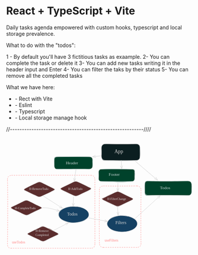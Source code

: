 # React + TypeScript + Vite

Daily tasks agenda empowered with custom hooks, typescript and local storage prevalence.

What to do with the "todos":

1 - By default you'll have 3 fictitious tasks as exaample.
2- You can complete the task or delete it
3- You can add new tasks writing it in the header input and Enter
4- You can filter the taks by their status
5- You can remove all the completed tasks

What we have here:

<ul>
<li>- Rect with Vite</li>
<li>- Eslint</li>
<li>- Typescript</li>
<li>- Local storage manage hook</li>
</ul>



//--------------------------------------------------------////

<svg version="1.1" xmlns="http://www.w3.org/2000/svg" viewBox="0 0 1449.039192199707 827.5693667279584" width="800" height="500" filter="invert(93%) hue-rotate(180deg)">
  
  <defs>
    <style class="style-fonts">
      @font-face {
        font-family: "Virgil";
        src: url("https://excalidraw.com/Virgil.woff2");
      }
      @font-face {
        font-family: "Cascadia";
        src: url("https://excalidraw.com/Cascadia.woff2");
      }
      @font-face {
        font-family: "Assistant";
        src: url("https://excalidraw.com/Assistant-Regular.woff2");
      }
    </style>
    
  </defs>
  <g stroke-linecap="round" transform="translate(10 253.56936672795837) rotate(0 339 282)"><path d="M32 0 C230.27 -0.86, 429.07 -2.15, 646 0 M646 0 C667.75 -1.19, 677 11.65, 678 32 M678 32 C677.24 218.43, 678.34 406.34, 678 532 M678 532 C676.5 554.55, 669.11 563.97, 646 564 M646 564 C419.21 564.07, 190.18 563.92, 32 564 M32 564 C8.78 565.45, -1.31 554.67, 0 532 M0 532 C1.74 350.67, 2.3 171.05, 0 32 M0 32 C-1.05 12.15, 10.67 1.08, 32 0" stroke="#e03131" stroke-width="2.5" fill="none" stroke-dasharray="8 10"></path></g><g stroke-linecap="round" transform="translate(737.289192199707 375) rotate(0 127.5 61.5)"><path d="M160 15.5 C172.7 22.72, 190.36 30.11, 223 46.5 C252.09 59.73, 255.45 63.57, 223 77.5 C201.56 86.95, 173.79 98.81, 160 107.5 C128.76 124.22, 125.15 123.35, 96 107.5 C73.27 96.76, 56.15 90.3, 32 77.5 C-2.84 58.64, -3.49 60.6, 32 46.5 C50.57 33.92, 70.42 26.75, 96 15.5 C130.71 2.41, 126.39 1.17, 160 15.5" stroke="none" stroke-width="0" fill="#ffc9c9"></path><path d="M160 15.5 C175.46 24.48, 190.27 31.11, 223 46.5 M160 15.5 C179.55 24.63, 196.32 34.84, 223 46.5 M223 46.5 C255.09 61.9, 256.28 61.11, 223 77.5 M223 46.5 C256.3 60.73, 256.12 60.32, 223 77.5 M223 77.5 C199.36 89.19, 175.53 102.15, 160 107.5 M223 77.5 C206.63 84.44, 190.61 92.47, 160 107.5 M160 107.5 C128.59 122.5, 129.11 121.63, 96 107.5 M160 107.5 C126.67 121.17, 125.87 121.89, 96 107.5 M96 107.5 C82.77 103.89, 68.29 97.71, 32 77.5 M96 107.5 C77.26 97.18, 56.49 88.15, 32 77.5 M32 77.5 C0.94 63.18, -0.99 63.47, 32 46.5 M32 77.5 C-2.27 60.4, -0.3 63.55, 32 46.5 M32 46.5 C51.46 35.76, 68.79 30.26, 96 15.5 M32 46.5 C57.04 35.81, 79.82 23.99, 96 15.5 M96 15.5 C126.11 0.18, 127.52 -0.25, 160 15.5 M96 15.5 C129.02 0.44, 127.74 -1.15, 160 15.5" stroke="#1e1e1e" stroke-width="2" fill="none"></path></g><g stroke-linecap="round" transform="translate(412.53919219970703 295.7500000000001) rotate(0 127.5 61.5)"><path d="M160 15.5 C176.69 25.32, 194.12 29.39, 223 46.5 C257.32 59.82, 252.08 61.09, 223 77.5 C199.53 86.59, 179.51 95.78, 160 107.5 C127.43 121.61, 124.67 122.85, 96 107.5 C75.33 98.4, 55.08 88.12, 32 77.5 C2.47 60.62, 1.78 65.43, 32 46.5 C48.49 38.97, 60.37 36.02, 96 15.5 C128.75 -1.12, 124.97 0.21, 160 15.5" stroke="none" stroke-width="0" fill="#ffc9c9"></path><path d="M160 15.5 C185.89 27.13, 210.66 40.52, 223 46.5 M160 15.5 C185.8 28.18, 210.23 39.62, 223 46.5 M223 46.5 C254.01 63.24, 255.36 63.55, 223 77.5 M223 46.5 C255.59 60.36, 253.48 60.49, 223 77.5 M223 77.5 C198.7 89.85, 174.71 98.27, 160 107.5 M223 77.5 C207.15 84.46, 192.97 92.12, 160 107.5 M160 107.5 C128.97 123.85, 129.52 122.92, 96 107.5 M160 107.5 C126.37 121.59, 128.02 120.93, 96 107.5 M96 107.5 C76.21 98.58, 58.03 87.49, 32 77.5 M96 107.5 C78.26 99.57, 60.82 89.68, 32 77.5 M32 77.5 C1.61 61.48, -1.19 60.87, 32 46.5 M32 77.5 C-0.45 61.32, 0.18 60.49, 32 46.5 M32 46.5 C58.18 34.33, 82.57 21.14, 96 15.5 M32 46.5 C56.87 33.75, 82.41 21.59, 96 15.5 M96 15.5 C127.26 0.71, 129.17 1.92, 160 15.5 M96 15.5 C126.91 -2.22, 129.09 2.2, 160 15.5" stroke="#1e1e1e" stroke-width="2" fill="none"></path></g><g stroke-linecap="round" transform="translate(782.289192199707 565) rotate(0 117.5 63)"><path d="M92.76 2.36 C106.49 -0.26, 124.15 -0.04, 138.78 1.22 C153.41 2.48, 168.04 5.63, 180.55 9.93 C193.05 14.22, 205.07 20.57, 213.8 26.99 C222.53 33.41, 229.82 40.53, 232.91 48.45 C236 56.38, 235.2 66.54, 232.34 74.56 C229.48 82.59, 223.69 90.06, 215.74 96.61 C207.8 103.15, 196.82 109.22, 184.68 113.82 C172.55 118.42, 157.65 122.3, 142.94 124.2 C128.24 126.11, 111.11 126.53, 96.47 125.25 C81.82 123.97, 67.47 120.74, 55.08 116.51 C42.69 112.29, 30.94 106.68, 22.12 99.89 C13.29 93.1, 5.34 83.6, 2.11 75.77 C-1.12 67.93, -0.09 60.82, 2.72 52.9 C5.53 44.99, 11.11 35.29, 18.99 28.26 C26.87 21.22, 36.51 15.41, 50 10.7 C63.49 5.99, 90.27 1.59, 99.94 0.02 C109.61 -1.55, 107.82 0.04, 108.01 1.29 M119.62 0.17 C133.67 -0.55, 151.23 1.64, 164.82 5.06 C178.41 8.48, 190.95 14.77, 201.14 20.69 C211.33 26.62, 220.46 33.1, 225.95 40.59 C231.43 48.09, 234.25 57.82, 234.06 65.68 C233.87 73.54, 230.53 80.52, 224.79 87.77 C219.05 95.02, 210.51 103.75, 199.59 109.18 C188.68 114.61, 173.24 117.66, 159.31 120.32 C145.38 122.99, 130.64 124.96, 116.03 125.19 C101.42 125.42, 85.61 124.93, 71.66 121.7 C57.71 118.46, 42.96 112.01, 32.33 105.8 C21.7 99.59, 13.37 91.87, 7.88 84.43 C2.39 77, -1.16 69.12, -0.62 61.19 C-0.09 53.26, 5.03 43.91, 11.08 36.87 C17.13 29.84, 24.86 24.43, 35.69 18.98 C46.52 13.53, 62.13 7.36, 76.06 4.17 C89.99 0.98, 111.92 0.07, 119.27 -0.17 C126.62 -0.4, 119.98 1.52, 120.16 2.75" stroke="none" stroke-width="0" fill="#a5d8ff"></path><path d="M75.72 3.69 C88.6 0.13, 106.57 0.12, 121.39 0.52 C136.22 0.91, 151.09 2.74, 164.66 6.08 C178.23 9.42, 192.5 14.83, 202.81 20.54 C213.12 26.24, 221.08 32.94, 226.51 40.31 C231.95 47.68, 235.61 56.65, 235.41 64.76 C235.22 72.87, 231.37 81.66, 225.34 88.96 C219.31 96.27, 210.19 102.95, 199.22 108.58 C188.25 114.2, 173.66 119.69, 159.5 122.72 C145.33 125.75, 129.33 127.06, 114.22 126.76 C99.11 126.46, 82.57 124.26, 68.83 120.9 C55.09 117.55, 41.89 112.63, 31.8 106.62 C21.72 100.61, 13.6 92.29, 8.3 84.84 C3 77.39, -0.49 69.82, -0.02 61.92 C0.45 54.03, 4.93 44.78, 11.12 37.48 C17.32 30.19, 24.94 24.11, 37.15 18.16 C49.35 12.2, 74.84 4.49, 84.36 1.74 C93.88 -1.01, 93.68 0.41, 94.26 1.65 M157.88 3.14 C171.72 4.69, 184.63 10.75, 195.68 16.11 C206.73 21.47, 217.75 27.72, 224.17 35.29 C230.6 42.85, 233.59 53.38, 234.21 61.52 C234.83 69.66, 232.87 76.63, 227.89 84.13 C222.91 91.62, 214.15 100.41, 204.31 106.5 C194.47 112.58, 182.22 117.27, 168.86 120.65 C155.5 124.03, 139.19 126.46, 124.15 126.79 C109.11 127.13, 93.15 125.34, 78.62 122.66 C64.09 119.98, 48.14 116.15, 36.96 110.71 C25.79 105.27, 17.56 97.47, 11.58 90.04 C5.6 82.61, 1.66 74.06, 1.1 66.13 C0.54 58.2, 3.25 49.99, 8.24 42.46 C13.22 34.92, 21.32 27.1, 31.01 20.9 C40.69 14.7, 52.99 8.95, 66.34 5.27 C79.7 1.59, 95.93 -1.13, 111.13 -1.18 C126.32 -1.23, 149.8 4, 157.5 4.97 C165.2 5.94, 157.99 3.89, 157.32 4.63" stroke="#1e1e1e" stroke-width="2" fill="none"></path></g><g stroke-linecap="round" transform="translate(406.28919219970703 494) rotate(0 117.5 63)"><path d="M134.72 0.78 C148.81 1.1, 165.02 5.66, 178.12 9.89 C191.21 14.12, 204.3 19.83, 213.29 26.14 C222.28 32.46, 228.79 39.91, 232.05 47.76 C235.31 55.61, 235.27 65.11, 232.84 73.26 C230.41 81.41, 225.03 89.74, 217.49 96.66 C209.95 103.58, 199.76 110.15, 187.58 114.77 C175.39 119.39, 159.22 122.61, 144.36 124.37 C129.5 126.13, 112.98 126.47, 98.39 125.33 C83.81 124.2, 69.45 121.84, 56.85 117.57 C44.25 113.3, 31.86 106.37, 22.8 99.72 C13.74 93.06, 6.14 85.47, 2.5 77.63 C-1.15 69.8, -1.61 60.64, 0.92 52.71 C3.45 44.77, 9.62 36.73, 17.66 30.02 C25.7 23.32, 37.2 17.33, 49.16 12.48 C61.11 7.64, 73.87 2.82, 89.39 0.96 C104.9 -0.91, 132.3 0.86, 142.23 1.29 C152.16 1.72, 149.23 2.51, 148.96 3.53 M174.44 8.84 C187.78 11.26, 197.79 15.76, 207.21 21.69 C216.64 27.61, 226.43 36.34, 230.97 44.38 C235.51 52.42, 235.89 61.93, 234.48 69.95 C233.06 77.97, 229.42 85.61, 222.48 92.49 C215.54 99.37, 204.54 106.22, 192.84 111.21 C181.13 116.2, 166.96 119.87, 152.25 122.41 C137.54 124.95, 119.46 126.94, 104.59 126.44 C89.73 125.93, 76.14 123.35, 63.05 119.38 C49.96 115.41, 35.84 109.16, 26.04 102.61 C16.25 96.06, 8.63 87.94, 4.28 80.09 C-0.07 72.23, -1.55 63.47, -0.06 55.47 C1.43 47.46, 6 38.68, 13.22 32.05 C20.45 25.42, 31.56 20.58, 43.29 15.71 C55.01 10.83, 69.2 5.21, 83.56 2.78 C97.93 0.35, 114.33 0.53, 129.48 1.12 C144.62 1.71, 167.28 5.08, 174.43 6.32 C181.57 7.55, 173.29 7.41, 172.36 8.52" stroke="none" stroke-width="0" fill="#a5d8ff"></path><path d="M96.42 1.87 C110.05 -0.19, 127.52 0.64, 142.27 2.17 C157.02 3.7, 172.45 6.46, 184.93 11.02 C197.42 15.58, 209.22 22.71, 217.18 29.51 C225.13 36.31, 230.02 44.02, 232.64 51.83 C235.25 59.63, 235.96 68.51, 232.85 76.34 C229.74 84.18, 222.61 92.27, 213.97 98.84 C205.34 105.41, 193.72 111.34, 181.04 115.77 C168.36 120.21, 152.61 123.89, 137.89 125.45 C123.16 127.02, 107.13 127.06, 92.7 125.16 C78.27 123.25, 63.68 118.6, 51.3 114.03 C38.92 109.45, 26.8 104.24, 18.44 97.71 C10.08 91.19, 3.83 82.92, 1.11 74.87 C-1.6 66.83, -1.02 57.45, 2.14 49.42 C5.3 41.4, 11.5 33.34, 20.07 26.71 C28.65 20.08, 39.81 14.03, 53.57 9.62 C67.34 5.2, 93.18 1.71, 102.67 0.21 C112.16 -1.29, 110.12 -0.34, 110.5 0.62 M133.78 -0.75 C148.48 -0.79, 166.42 3.83, 179.67 8.34 C192.92 12.86, 204.73 19.75, 213.29 26.35 C221.85 32.96, 227.48 40.23, 231.02 47.99 C234.56 55.75, 236.84 65.12, 234.53 72.9 C232.23 80.67, 225.26 87.83, 217.21 94.63 C209.17 101.43, 198.23 108.88, 186.26 113.71 C174.29 118.54, 159.58 121.46, 145.38 123.61 C131.18 125.77, 115.85 127.81, 101.06 126.67 C86.27 125.52, 69.94 121.06, 56.66 116.75 C43.38 112.44, 30.11 107.24, 21.38 100.8 C12.65 94.36, 7.43 86.18, 4.29 78.1 C1.16 70.01, 0.44 60.08, 2.58 52.31 C4.73 44.54, 9.65 38.05, 17.14 31.48 C24.63 24.92, 35.32 17.99, 47.53 12.94 C59.74 7.88, 75.78 3, 90.39 1.17 C105 -0.66, 127.8 1.58, 135.2 1.95 C142.6 2.31, 134.98 2.31, 134.77 3.36" stroke="#1e1e1e" stroke-width="2" fill="none"></path></g><g stroke-linecap="round" transform="translate(158.03919219970703 644.75) rotate(0 127.5 61.5)"><path d="M160 15.5 C178.71 20.25, 195.68 29.77, 223 46.5 C254.63 63.69, 255.68 64.8, 223 77.5 C201.53 87.23, 181.88 93.38, 160 107.5 C125.49 126.04, 125.45 122.88, 96 107.5 C72.56 97.48, 49.95 87.59, 32 77.5 C-2.29 62.37, -0.21 61.68, 32 46.5 C53.4 33.62, 73.24 25.1, 96 15.5 C124.91 -2.53, 125.83 -0.41, 160 15.5" stroke="none" stroke-width="0" fill="#ffc9c9"></path><path d="M160 15.5 C175.99 25.17, 193.7 32.61, 223 46.5 M160 15.5 C179.35 25.99, 198.55 33.87, 223 46.5 M223 46.5 C255.86 62.14, 255.04 63.99, 223 77.5 M223 46.5 C256.36 62.78, 253.07 62.71, 223 77.5 M223 77.5 C207.6 84.51, 195.38 92.45, 160 107.5 M223 77.5 C204.75 86.12, 185.99 94.29, 160 107.5 M160 107.5 C127.09 123.31, 127.65 123.98, 96 107.5 M160 107.5 C128.13 124.27, 128.79 123.99, 96 107.5 M96 107.5 C70.87 94.69, 46.68 84.42, 32 77.5 M96 107.5 C78.25 98.78, 59.38 91.51, 32 77.5 M32 77.5 C-1.62 62.24, -0.17 60.98, 32 46.5 M32 77.5 C-1.49 61.46, -0.34 63.73, 32 46.5 M32 46.5 C49.17 38.06, 61.45 32.18, 96 15.5 M32 46.5 C50.97 37.26, 69.11 29.3, 96 15.5 M96 15.5 C128.65 0.68, 128.2 1.49, 160 15.5 M96 15.5 C128.4 -2.16, 128.83 1.4, 160 15.5" stroke="#1e1e1e" stroke-width="2" fill="none"></path></g><g stroke-linecap="round" transform="translate(28.28919219970703 443) rotate(0 127.5 61.5)"><path d="M160 15.5 C180.36 25.71, 200.97 40.1, 223 46.5 C256.35 65.49, 258.4 61, 223 77.5 C205.87 85.14, 187.18 95.28, 160 107.5 C130.96 126.17, 128.59 121.29, 96 107.5 C70.8 94.05, 46.9 82.76, 32 77.5 C1.58 59.09, 0.42 60.27, 32 46.5 C58.57 37.09, 79.94 24.2, 96 15.5 C128.21 -0.49, 125.14 -0.55, 160 15.5" stroke="none" stroke-width="0" fill="#ffc9c9"></path><path d="M160 15.5 C179.71 25.47, 199.01 34.04, 223 46.5 M160 15.5 C176.89 23.01, 193.31 30.88, 223 46.5 M223 46.5 C255.87 61.95, 253.11 63.54, 223 77.5 M223 46.5 C254.3 61.84, 256.37 59.81, 223 77.5 M223 77.5 C209.25 83.4, 193.03 88.73, 160 107.5 M223 77.5 C202.35 87.66, 180.33 97.84, 160 107.5 M160 107.5 C127.89 124.22, 127.8 121.65, 96 107.5 M160 107.5 C127.07 122.63, 129.38 121.6, 96 107.5 M96 107.5 C82.29 98.71, 65.42 92.09, 32 77.5 M96 107.5 C74.28 97.05, 51.39 87.34, 32 77.5 M32 77.5 C-1.61 63.59, 0.32 63.54, 32 46.5 M32 77.5 C-2.05 59.94, 0.29 63.17, 32 46.5 M32 46.5 C49.66 38.58, 66.39 29.44, 96 15.5 M32 46.5 C54.64 34.6, 77.98 23.59, 96 15.5 M96 15.5 C126.88 0.99, 128.37 -1.63, 160 15.5 M96 15.5 C129.71 -0.28, 130.08 1.24, 160 15.5" stroke="#1e1e1e" stroke-width="2" fill="none"></path></g><g stroke-linecap="round" transform="translate(129.28919219970703 301.0000000000001) rotate(0 127.5 61.5)"><path d="M160 15.5 C183.46 28.24, 204.23 36.53, 223 46.5 C256.06 63.14, 257.72 59.26, 223 77.5 C205.02 87.35, 186.75 93.76, 160 107.5 C126.59 120.55, 130.09 125.21, 96 107.5 C72.72 100.9, 52.16 85.02, 32 77.5 C1.65 63.8, 1.28 65.31, 32 46.5 C54.42 34.99, 68.36 28.56, 96 15.5 C131.34 -2.62, 129.9 2.84, 160 15.5" stroke="none" stroke-width="0" fill="#ffc9c9"></path><path d="M160 15.5 C179.89 23.22, 198.57 35.08, 223 46.5 M160 15.5 C179.37 25.26, 198.31 34.83, 223 46.5 M223 46.5 C253.91 62.03, 253.78 63.47, 223 77.5 M223 46.5 C257.05 62.66, 252.97 61.76, 223 77.5 M223 77.5 C210.11 85.47, 195.96 92.99, 160 107.5 M223 77.5 C203.83 88.03, 183.73 96.03, 160 107.5 M160 107.5 C129.49 122.27, 126.14 124.24, 96 107.5 M160 107.5 C128.2 123.52, 129.64 124.05, 96 107.5 M96 107.5 C78.83 99.89, 64.94 94.3, 32 77.5 M96 107.5 C72.97 97.54, 49.25 86.3, 32 77.5 M32 77.5 C-0.01 63.49, -1.12 61.21, 32 46.5 M32 77.5 C-1.83 60.22, -0.5 60.99, 32 46.5 M32 46.5 C55.73 33.49, 79.38 22.46, 96 15.5 M32 46.5 C57 35.38, 81.22 22, 96 15.5 M96 15.5 C128.24 -0.67, 129.34 -1.91, 160 15.5 M96 15.5 C127.09 1.68, 129.89 -0.44, 160 15.5" stroke="#1e1e1e" stroke-width="2" fill="none"></path></g><g stroke-linecap="round" transform="translate(738.289192199707 10) rotate(0 150 64.125)"><path d="M32 0 C120.01 4.03, 213.17 3.88, 268 0 C289.13 0.26, 302.64 11.12, 300 32 C300.79 54.23, 303.38 78.95, 300 96.25 C300.52 115.14, 291.4 131.23, 268 128.25 C207.19 130.89, 142.75 131.45, 32 128.25 C9.19 131.76, 2.6 119.57, 0 96.25 C2.37 73.7, -1.16 51.18, 0 32 C-1.26 12.19, 13.93 -1.25, 32 0" stroke="none" stroke-width="0" fill="#e3fafc"></path><path d="M32 0 C78.77 -3.37, 128.15 -2.27, 268 0 M32 0 C119.95 2.19, 206.32 0.89, 268 0 M268 0 C289.91 -0.33, 299.23 10.93, 300 32 M268 0 C290.35 -0.21, 297.98 11.71, 300 32 M300 32 C299.12 46.51, 299.89 65.78, 300 96.25 M300 32 C299.62 49.51, 301.01 67.48, 300 96.25 M300 96.25 C301.24 116.63, 287.83 128.97, 268 128.25 M300 96.25 C300.54 118.71, 289.8 127.02, 268 128.25 M268 128.25 C180.75 131.4, 89.16 129.02, 32 128.25 M268 128.25 C212.79 128.39, 158.66 128, 32 128.25 M32 128.25 C12.38 128.54, 0.2 117.2, 0 96.25 M32 128.25 C11.96 126.92, 2.17 117.55, 0 96.25 M0 96.25 C1.16 76.39, 2.16 51.34, 0 32 M0 96.25 C0.32 71.61, 1.08 45.95, 0 32 M0 32 C1.56 12.49, 10.07 0.45, 32 0 M0 32 C1.47 10.77, 11.12 0.01, 32 0" stroke="#1e1e1e" stroke-width="2" fill="none"></path></g><g transform="translate(839.289192199707 47.5) rotate(0 32.55377197265625 24.78212991357681)"><text x="0" y="34.73463328686918" font-family="Virgil, Segoe UI Emoji" font-size="39.65140786172282px" fill="#1e1e1e" text-anchor="start" style="white-space: pre;" direction="ltr" dominant-baseline="alphabetic">App</text></g><g stroke-linecap="round" transform="translate(372.53919219970703 109.75) rotate(0 149.00000000000006 48)"><path d="M24 0 C111.67 1.8, 196.95 -2.62, 274 0 C286.84 0.71, 297.36 5.05, 298 24 C295.71 45.51, 298.82 62.77, 298 72 C297.44 90.09, 286.99 92.47, 274 96 C212.35 93.09, 155.4 95.36, 24 96 C9.59 98.88, 2.78 86.98, 0 72 C0.36 56.99, -3.18 39.52, 0 24 C-1.98 4.47, 7.23 -0.36, 24 0" stroke="none" stroke-width="0" fill="#96f2d7"></path><path d="M24 0 C117.66 -1.94, 213.1 -0.07, 274 0 M24 0 C116.44 -0.25, 209.92 -0.6, 274 0 M274 0 C289.71 1.72, 299.47 9.93, 298 24 M274 0 C288.77 -0.53, 296.27 8.69, 298 24 M298 24 C296.06 37.87, 299.3 51.07, 298 72 M298 24 C298.72 35.45, 298.51 47.48, 298 72 M298 72 C297.78 87.45, 288.66 94.16, 274 96 M298 72 C297.22 86.58, 288.06 94.95, 274 96 M274 96 C196.38 95.78, 116.6 96.03, 24 96 M274 96 C181.31 96.48, 88.04 95.33, 24 96 M24 96 C9 96.66, 1.9 89.75, 0 72 M24 96 C5.93 97.13, -1.15 87.53, 0 72 M0 72 C1.11 55.86, -1.66 38.52, 0 24 M0 72 C0.89 57.23, -0.31 40.74, 0 24 M0 24 C0.4 8.98, 9.89 1.09, 24 0 M0 24 C-2.19 7.1, 9.17 -0.42, 24 0" stroke="#1e1e1e" stroke-width="2" fill="none"></path></g><g transform="translate(462.53919219970703 138) rotate(0 54.300376892089844 20.5)"><text x="0" y="28.732799999999983" font-family="Virgil, Segoe UI Emoji" font-size="32.79999999999998px" fill="#1e1e1e" text-anchor="start" style="white-space: pre;" direction="ltr" dominant-baseline="alphabetic">Header</text></g><g stroke-linecap="round" transform="translate(716.289192199707 205.74999999999994) rotate(0 140.5 47.5)"><path d="M23.75 0 C106.74 -2.31, 189.83 0.22, 257.25 0 C274.93 -2.85, 284.57 7.18, 281 23.75 C284.45 42.34, 279.44 58.91, 281 71.25 C280.68 84.91, 272.48 94.98, 257.25 95 C196.01 100.32, 141.86 99.86, 23.75 95 C7.99 95.26, 1.76 89.58, 0 71.25 C2.14 57.15, 1.21 52.17, 0 23.75 C-0.45 9.01, 8.88 -1.56, 23.75 0" stroke="none" stroke-width="0" fill="#96f2d7"></path><path d="M23.75 0 C80.55 -1.54, 138.59 -0.72, 257.25 0 M23.75 0 C109.91 -2.35, 198.21 -1.31, 257.25 0 M257.25 0 C272.46 -1.05, 281.54 7.81, 281 23.75 M257.25 0 C272.3 0.35, 282.89 7.08, 281 23.75 M281 23.75 C281.47 35.64, 279.55 42.69, 281 71.25 M281 23.75 C280.94 38.58, 280.93 50.67, 281 71.25 M281 71.25 C280.82 88.74, 272.5 95.54, 257.25 95 M281 71.25 C279.14 86.96, 272.41 97.26, 257.25 95 M257.25 95 C174.59 95.87, 88.76 95.9, 23.75 95 M257.25 95 C182.24 96.35, 107.57 95.76, 23.75 95 M23.75 95 C6.66 94.02, -1.61 86.14, 0 71.25 M23.75 95 C7.43 96.66, 0.19 86.2, 0 71.25 M0 71.25 C1.82 53.7, 2.41 35.81, 0 23.75 M0 71.25 C0.17 58.76, 0.3 44.65, 0 23.75 M0 23.75 C1.25 9.2, 9.79 -1.19, 23.75 0 M0 23.75 C0.89 9.47, 9.43 0.4, 23.75 0" stroke="#1e1e1e" stroke-width="2" fill="none"></path></g><g transform="translate(795.289192199707 229.74999999999994) rotate(0 52.873573303222656 20.5)"><text x="0" y="28.732799999999983" font-family="Virgil, Segoe UI Emoji" font-size="32.79999999999998px" fill="#1e1e1e" text-anchor="start" style="white-space: pre;" direction="ltr" dominant-baseline="alphabetic">Footer</text></g><g transform="translate(473.28919219970703 535) rotate(0 50.092552185058594 20.70668000035073)"><text x="0" y="29.022482688491582" font-family="Virgil, Segoe UI Emoji" font-size="33.130688000561165px" fill="#1e1e1e" text-anchor="start" style="white-space: pre;" direction="ltr" dominant-baseline="alphabetic">Todos</text></g><g transform="translate(847.289192199707 603) rotate(0 52.0306396484375 20.70668000035073)"><text x="0" y="29.022482688491582" font-family="Virgil, Segoe UI Emoji" font-size="33.130688000561165px" fill="#1e1e1e" text-anchor="start" style="white-space: pre;" direction="ltr" dominant-baseline="alphabetic">Filters</text></g><g stroke-linecap="round"><g transform="translate(640.5348407017577 583.346792176827) rotate(0 72.85959786099932 13.16099470405419)"><path d="M-0.47 0.59 C23.58 4.84, 120.34 21.8, 144.63 26.14 M1.48 -0.15 C25.87 4.24, 122.97 23.48, 146.77 27.59" stroke="#1e1e1e" stroke-width="2" fill="none"></path></g><g transform="translate(640.5348407017577 583.346792176827) rotate(0 72.85959786099932 13.16099470405419)"><path d="M122.1 31.67 C131.05 28.63, 137.77 28.38, 146.77 27.59 M122.1 31.67 C129.7 29.24, 137.78 27.83, 146.77 27.59" stroke="#1e1e1e" stroke-width="2" fill="none"></path></g><g transform="translate(640.5348407017577 583.346792176827) rotate(0 72.85959786099932 13.16099470405419)"><path d="M125.25 14.86 C133.27 17.25, 138.96 22.45, 146.77 27.59 M125.25 14.86 C131.69 17.99, 138.74 22.09, 146.77 27.59" stroke="#1e1e1e" stroke-width="2" fill="none"></path></g></g><mask></mask><g stroke-linecap="round"><g transform="translate(866.6030022399623 312.4287560939148) rotate(0 -0.719088954385029 33.195511314838484)"><path d="M0.84 0.97 C0.64 11.98, 0.17 55.71, -0.38 66.78 M-0.18 0.43 C-0.51 11.01, -0.79 54, -0.77 64.86" stroke="#1e1e1e" stroke-width="2" fill="none"></path></g><g transform="translate(866.6030022399623 312.4287560939148) rotate(0 -0.719088954385029 33.195511314838484)"><path d="M-9.24 41.34 C-4.38 51.69, -2.23 56.93, -0.77 64.86 M-9.24 41.34 C-6.32 49.81, -3.25 59.13, -0.77 64.86" stroke="#1e1e1e" stroke-width="2" fill="none"></path></g><g transform="translate(866.6030022399623 312.4287560939148) rotate(0 -0.719088954385029 33.195511314838484)"><path d="M7.86 41.39 C6.44 51.85, 2.3 57.07, -0.77 64.86 M7.86 41.39 C4.22 49.9, 0.75 59.2, -0.77 64.86" stroke="#1e1e1e" stroke-width="2" fill="none"></path></g></g><mask></mask><g stroke-linecap="round"><g transform="translate(735.5519848173662 103.445471968336) rotate(0 -32.006396308829494 3.5331546445669346)"><path d="M0.64 -0.19 C-10.31 1.17, -53.71 6.69, -64.51 7.8 M-0.49 -1.33 C-11.73 -0.29, -54.97 4.59, -65.73 6.07" stroke="#1e1e1e" stroke-width="2" fill="none"></path></g><g transform="translate(735.5519848173662 103.445471968336) rotate(0 -32.006396308829494 3.5331546445669346)"><path d="M-43.45 -5.28 C-52.6 -1.52, -59.85 3.55, -65.73 6.07 M-43.45 -5.28 C-50.05 -1.67, -54.46 -0.16, -65.73 6.07" stroke="#1e1e1e" stroke-width="2" fill="none"></path></g><g transform="translate(735.5519848173662 103.445471968336) rotate(0 -32.006396308829494 3.5331546445669346)"><path d="M-41.37 11.69 C-51.29 8.76, -59.37 7.13, -65.73 6.07 M-41.37 11.69 C-48.4 11, -53.34 8.23, -65.73 6.07" stroke="#1e1e1e" stroke-width="2" fill="none"></path></g></g><mask></mask><g stroke-linecap="round"><g transform="translate(892.8490595906335 139.25) rotate(0 1.5232535910421348 32.74999999999997)"><path d="M0.37 -0.26 C0.95 10.72, 3.15 55.12, 3.79 66.01 M-0.9 -1.43 C-0.43 9.16, 2.4 52.88, 3.23 64.16" stroke="#1e1e1e" stroke-width="2" fill="none"></path></g><g transform="translate(892.8490595906335 139.25) rotate(0 1.5232535910421348 32.74999999999997)"><path d="M-6.9 41.3 C-4.03 49.87, 0.52 57.95, 3.23 64.16 M-6.9 41.3 C-4.34 47.08, -1.7 54.31, 3.23 64.16" stroke="#1e1e1e" stroke-width="2" fill="none"></path></g><g transform="translate(892.8490595906335 139.25) rotate(0 1.5232535910421348 32.74999999999997)"><path d="M10.16 40.14 C7.54 49.13, 6.59 57.59, 3.23 64.16 M10.16 40.14 C8.15 46.1, 6.22 53.64, 3.23 64.16" stroke="#1e1e1e" stroke-width="2" fill="none"></path></g></g><mask></mask><g transform="translate(177.28919219970703 347.00000000000006) rotate(0 80.71080780029297 14.569366727958283)"><text x="0" y="20.42042440590636" font-family="Virgil, Segoe UI Emoji" font-size="23.31098676473329px" fill="#1e1e1e" text-anchor="start" style="white-space: pre;" direction="ltr" dominant-baseline="alphabetic">H-RemoveTodo</text></g><g transform="translate(66.28919219970703 496) rotate(0 89.61521911621094 14.569366727958311)"><text x="0" y="20.42042440590636" font-family="Virgil, Segoe UI Emoji" font-size="23.31098676473329px" fill="#1e1e1e" text-anchor="start" style="white-space: pre;" direction="ltr" dominant-baseline="alphabetic">H-CompleteTodo</text></g><g transform="translate(227.03919219970703 672.25) rotate(0 56.11878204345703 29.138733455916622)"><text x="0" y="20.42042440590636" font-family="Virgil, Segoe UI Emoji" font-size="23.31098676473329px" fill="#1e1e1e" text-anchor="start" style="white-space: pre;" direction="ltr" dominant-baseline="alphabetic">H-Remove</text><text x="0" y="49.55915786182297" font-family="Virgil, Segoe UI Emoji" font-size="23.31098676473329px" fill="#1e1e1e" text-anchor="start" style="white-space: pre;" direction="ltr" dominant-baseline="alphabetic">Completed</text></g><g transform="translate(784.289192199707 424) rotate(0 80.18634033203125 14.569366727958311)"><text x="0" y="20.42042440590636" font-family="Virgil, Segoe UI Emoji" font-size="23.31098676473329px" fill="#1e1e1e" text-anchor="start" style="white-space: pre;" direction="ltr" dominant-baseline="alphabetic">H-FilterChange</text></g><g stroke-linecap="round"><g transform="translate(285.62390210735987 412.01502227983826) rotate(0 76.59156763131563 48.63846385649788)"><path d="M0.45 -0.87 C26.05 15.4, 127.33 81.52, 152.79 98.03 M-0.78 1.29 C24.7 17.19, 126.09 80.47, 151.63 96.3" stroke="#1e1e1e" stroke-width="2" fill="none"></path></g><g transform="translate(285.62390210735987 412.01502227983826) rotate(0 76.59156763131563 48.63846385649788)"><path d="M127.17 91.15 C131.44 91.6, 139.85 93.51, 151.63 96.3 M127.17 91.15 C136.07 92.73, 144.97 95.77, 151.63 96.3" stroke="#1e1e1e" stroke-width="2" fill="none"></path></g><g transform="translate(285.62390210735987 412.01502227983826) rotate(0 76.59156763131563 48.63846385649788)"><path d="M136.2 76.63 C138.41 80.5, 144.71 85.79, 151.63 96.3 M136.2 76.63 C141.71 83.56, 147.24 92.02, 151.63 96.3" stroke="#1e1e1e" stroke-width="2" fill="none"></path></g></g><mask></mask><g stroke-linecap="round"><g transform="translate(282.75006208196396 503.12969481498) rotate(0 65.40535552172912 13.413177976553698)"><path d="M-0.87 1.19 C7.47 1.91, 27.6 0.32, 49.4 4.42 C71.2 8.52, 116.44 21.89, 129.94 25.79 M0.87 0.76 C9.65 1.6, 29.74 1.12, 51.66 5.42 C73.58 9.72, 119.25 23.17, 132.38 26.56" stroke="#1e1e1e" stroke-width="2" fill="none"></path></g><g transform="translate(282.75006208196396 503.12969481498) rotate(0 65.40535552172912 13.413177976553698)"><path d="M107.46 28.58 C115.59 26.84, 118.05 26.32, 132.38 26.56 M107.46 28.58 C113.04 27.51, 118.94 28.21, 132.38 26.56" stroke="#1e1e1e" stroke-width="2" fill="none"></path></g><g transform="translate(282.75006208196396 503.12969481498) rotate(0 65.40535552172912 13.413177976553698)"><path d="M112 12.09 C119.01 14.39, 120.36 17.93, 132.38 26.56 M112 12.09 C116.55 14.58, 121.49 18.8, 132.38 26.56" stroke="#1e1e1e" stroke-width="2" fill="none"></path></g></g><mask></mask><g stroke-linecap="round"><g transform="translate(364.21721045525055 681.5903193244476) rotate(0 59.94488813876325 -30.93213230008746)"><path d="M-0.8 0.78 C19.09 -9.78, 99.95 -51.75, 120.04 -62.26 M0.98 0.15 C20.67 -9.74, 99.52 -50.72, 119.18 -60.92" stroke="#1e1e1e" stroke-width="2" fill="none"></path></g><g transform="translate(364.21721045525055 681.5903193244476) rotate(0 59.94488813876325 -30.93213230008746)"><path d="M102.27 -42.51 C109.41 -48.69, 113.47 -55.76, 119.18 -60.92 M102.27 -42.51 C106.18 -47.73, 111.56 -52.25, 119.18 -60.92" stroke="#1e1e1e" stroke-width="2" fill="none"></path></g><g transform="translate(364.21721045525055 681.5903193244476) rotate(0 59.94488813876325 -30.93213230008746)"><path d="M94.39 -57.69 C104.48 -58.42, 111.35 -60.08, 119.18 -60.92 M94.39 -57.69 C100.31 -58.77, 107.82 -59.2, 119.18 -60.92" stroke="#1e1e1e" stroke-width="2" fill="none"></path></g></g><mask></mask><g stroke-linecap="round" transform="translate(1074.789192199707 296.99999999999994) rotate(0 182.125 56.12499999999997)"><path d="M28.06 0 C94.8 3.13, 156.12 4.8, 336.19 0 C353.38 -0.42, 360.65 9.38, 364.25 28.06 C368.39 45.8, 364.5 59.25, 364.25 84.19 C362.29 103.16, 352.14 113.82, 336.19 112.25 C215.34 110.9, 93.15 107.55, 28.06 112.25 C10.09 115.76, -2.38 106.18, 0 84.19 C2.08 68.27, -2.07 59.04, 0 28.06 C-0.26 6.11, 7.86 -2.9, 28.06 0" stroke="none" stroke-width="0" fill="#96f2d7"></path><path d="M28.06 0 C99.03 1.42, 171.11 -0.31, 336.19 0 M28.06 0 C115.7 -1.56, 204.16 -1.44, 336.19 0 M336.19 0 C356.42 1.71, 364.79 9.98, 364.25 28.06 M336.19 0 C353.04 2.08, 363.38 7.07, 364.25 28.06 M364.25 28.06 C364.55 44.4, 363.95 57.89, 364.25 84.19 M364.25 28.06 C364.08 50.85, 364.65 73.61, 364.25 84.19 M364.25 84.19 C363.78 101.7, 353.98 112.39, 336.19 112.25 M364.25 84.19 C364.4 104.2, 352.63 113.77, 336.19 112.25 M336.19 112.25 C257.12 111.21, 174.97 111.96, 28.06 112.25 M336.19 112.25 C255.01 112.77, 172.89 111.87, 28.06 112.25 M28.06 112.25 C11.29 111.48, 0.46 104.73, 0 84.19 M28.06 112.25 C11.31 110.22, -1.68 101.05, 0 84.19 M0 84.19 C0.43 73.56, -1.33 62.92, 0 28.06 M0 84.19 C0.11 70.97, 0.73 57, 0 28.06 M0 28.06 C-0.36 7.64, 7.59 0.74, 28.06 0 M0 28.06 C1.67 9.12, 7.15 -0.67, 28.06 0" stroke="#1e1e1e" stroke-width="2" fill="none"></path></g><g transform="translate(1193.039192199707 332.99999999999994) rotate(0 49.59357452392578 20.5)"><text x="0" y="28.732799999999983" font-family="Virgil, Segoe UI Emoji" font-size="32.79999999999998px" fill="#1e1e1e" text-anchor="start" style="white-space: pre;" direction="ltr" dominant-baseline="alphabetic">Todos</text></g><g stroke-linecap="round"><g transform="translate(1002.0727978269315 144.47222222222223) rotate(0 85.12015528519328 72.62499999999991)"><path d="M-0.45 0.71 C27.75 25.15, 140.92 122.11, 169.5 146.28 M1.52 0.03 C30.07 24.2, 143.63 120.76, 171.83 144.7" stroke="#1e1e1e" stroke-width="2" fill="none"></path></g><g transform="translate(1002.0727978269315 144.47222222222223) rotate(0 85.12015528519328 72.62499999999991)"><path d="M148.39 136.01 C157.25 137.73, 165.5 143.15, 171.83 144.7 M148.39 136.01 C156.61 139.65, 165.07 141.75, 171.83 144.7" stroke="#1e1e1e" stroke-width="2" fill="none"></path></g><g transform="translate(1002.0727978269315 144.47222222222223) rotate(0 85.12015528519328 72.62499999999991)"><path d="M159.46 122.98 C164.64 128.94, 169.25 138.65, 171.83 144.7 M159.46 122.98 C163.95 131.12, 168.61 137.68, 171.83 144.7" stroke="#1e1e1e" stroke-width="2" fill="none"></path></g></g><mask></mask><g transform="translate(480.28919219970703 345.5000000000001) rotate(0 61.03718566894531 14.569366727958311)"><text x="0" y="20.42042440590636" font-family="Virgil, Segoe UI Emoji" font-size="23.31098676473329px" fill="#1e1e1e" text-anchor="start" style="white-space: pre;" direction="ltr" dominant-baseline="alphabetic">H-AddTodo</text></g><g stroke-linecap="round"><g transform="translate(520.9473994144985 418.8606254408603) rotate(0 -0.8220542844564989 36.875012675468895)"><path d="M-0.37 0.54 C-0.51 12.83, -0.48 60.98, -0.82 73.35 M1.63 -0.21 C1.41 12.28, -1.08 62.49, -1.34 74.68" stroke="#1e1e1e" stroke-width="2" fill="none"></path></g><g transform="translate(520.9473994144985 418.8606254408603) rotate(0 -0.8220542844564989 36.875012675468895)"><path d="M-9.01 50.89 C-5.87 59.44, -5.13 63.93, -1.34 74.68 M-9.01 50.89 C-5.97 60.7, -3.1 69.97, -1.34 74.68" stroke="#1e1e1e" stroke-width="2" fill="none"></path></g><g transform="translate(520.9473994144985 418.8606254408603) rotate(0 -0.8220542844564989 36.875012675468895)"><path d="M8.08 51.52 C6.08 59.83, 1.68 64.13, -1.34 74.68 M8.08 51.52 C4.55 61.05, 0.86 70.08, -1.34 74.68" stroke="#1e1e1e" stroke-width="2" fill="none"></path></g></g><mask></mask><g stroke-linecap="round"><g transform="translate(864.3989567544727 496.61614061934847) rotate(0 1.431124062369463 32.14188144758077)"><path d="M0.59 0.99 C0.85 11.76, 1.68 53.18, 1.94 63.77 M-0.55 0.46 C0.05 11.47, 3.3 54.12, 4.17 65.04" stroke="#1e1e1e" stroke-width="2" fill="none"></path></g><g transform="translate(864.3989567544727 496.61614061934847) rotate(0 1.431124062369463 32.14188144758077)"><path d="M-6.17 42.27 C-1.27 48.22, -0.35 56.09, 4.17 65.04 M-6.17 42.27 C-2.18 49.76, 0.86 57.19, 4.17 65.04" stroke="#1e1e1e" stroke-width="2" fill="none"></path></g><g transform="translate(864.3989567544727 496.61614061934847) rotate(0 1.431124062369463 32.14188144758077)"><path d="M10.88 40.96 C10.13 47.42, 5.41 55.73, 4.17 65.04 M10.88 40.96 C9.46 48.75, 7.07 56.6, 4.17 65.04" stroke="#1e1e1e" stroke-width="2" fill="none"></path></g></g><mask></mask><g stroke-linecap="round"><g transform="translate(542.2525752562267 206.9306332720418) rotate(0 -6.916419276616239 46.441203267960105)"><path d="M-0.14 0.38 C-2.43 15.63, -11.14 76.96, -13.33 92.22 M-1.67 -0.46 C-4.12 14.86, -12.01 77.87, -14.02 93.41" stroke="#1e1e1e" stroke-width="2" fill="none"></path></g><g transform="translate(542.2525752562267 206.9306332720418) rotate(0 -6.916419276616239 46.441203267960105)"><path d="M-19.53 69.02 C-16.89 78.04, -16.78 86.32, -14.02 93.41 M-19.53 69.02 C-18.96 74.91, -17.11 80.47, -14.02 93.41" stroke="#1e1e1e" stroke-width="2" fill="none"></path></g><g transform="translate(542.2525752562267 206.9306332720418) rotate(0 -6.916419276616239 46.441203267960105)"><path d="M-2.56 71.19 C-5.64 79.46, -11.22 87.01, -14.02 93.41 M-2.56 71.19 C-5.75 76.63, -7.66 81.71, -14.02 93.41" stroke="#1e1e1e" stroke-width="2" fill="none"></path></g></g><mask></mask><g stroke-linecap="round"><g transform="translate(995.9195824933254 590.5771865486546) rotate(0 100.29744694971578 -90.16359327432735)"><path d="M0.84 -0.79 C34.34 -30.85, 167.33 -151.51, 200.71 -181.36 M-0.17 1.41 C33.2 -28.45, 166.35 -149.8, 199.82 -180.36" stroke="#1e1e1e" stroke-width="2" fill="none"></path></g><g transform="translate(995.9195824933254 590.5771865486546) rotate(0 100.29744694971578 -90.16359327432735)"><path d="M188.22 -158.21 C190.32 -164.27, 193.14 -169.72, 199.82 -180.36 M188.22 -158.21 C192.3 -164.96, 196.61 -173.93, 199.82 -180.36" stroke="#1e1e1e" stroke-width="2" fill="none"></path></g><g transform="translate(995.9195824933254 590.5771865486546) rotate(0 100.29744694971578 -90.16359327432735)"><path d="M176.7 -170.85 C181.9 -173.47, 187.93 -175.4, 199.82 -180.36 M176.7 -170.85 C184.61 -173.42, 192.82 -178.11, 199.82 -180.36" stroke="#1e1e1e" stroke-width="2" fill="none"></path></g></g><mask></mask><g transform="translate(45 757.5693667279584) rotate(0 63.67516326904297 17)"><text x="0" y="23.827199999999998" font-family="Virgil, Segoe UI Emoji" font-size="27.199999999999992px" fill="#e03131" text-anchor="start" style="white-space: pre;" direction="ltr" dominant-baseline="alphabetic">useTodos</text></g><g stroke-linecap="round" transform="translate(723 335.56936672795837) rotate(0 161.5 238)"><path d="M32 0 C86.01 1.56, 141.96 2.12, 291 0 M291 0 C310.69 0.52, 323.07 10.64, 323 32 M323 32 C322.48 165, 320.63 298.31, 323 444 M323 444 C323.81 466.52, 311.22 474.29, 291 476 M291 476 C202.41 474.77, 115.58 475.77, 32 476 M32 476 C12.14 475.81, 0.87 466.52, 0 444 M0 444 C-2.01 303.53, -1.13 162.07, 0 32 M0 32 C-1.95 9.99, 11.21 1.45, 32 0" stroke="#e03131" stroke-width="2.5" fill="none" stroke-dasharray="8 10"></path></g><g transform="translate(764 742.5693667279584) rotate(0 65.26636505126953 17)"><text x="0" y="23.827199999999998" font-family="Virgil, Segoe UI Emoji" font-size="27.199999999999992px" fill="#e03131" text-anchor="start" style="white-space: pre;" direction="ltr" dominant-baseline="alphabetic">useFilters</text></g></svg>